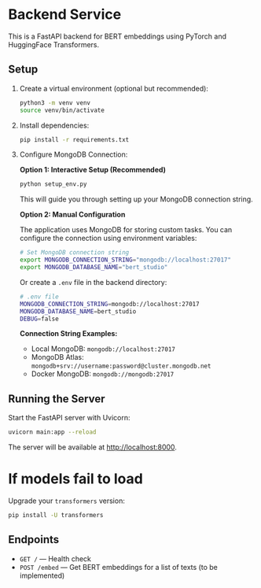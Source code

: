# Backend Service

This is a FastAPI backend for BERT embeddings using PyTorch and HuggingFace Transformers.

## Setup

1. Create a virtual environment (optional but recommended):
   ```bash
   python3 -m venv venv
   source venv/bin/activate
   ```

2. Install dependencies:
   ```bash
   pip install -r requirements.txt
   ```

3. Configure MongoDB Connection:
   
   **Option 1: Interactive Setup (Recommended)**
   ```bash
   python setup_env.py
   ```
   This will guide you through setting up your MongoDB connection string.
   
   **Option 2: Manual Configuration**
   
   The application uses MongoDB for storing custom tasks. You can configure the connection using environment variables:
   
   ```bash
   # Set MongoDB connection string
   export MONGODB_CONNECTION_STRING="mongodb://localhost:27017"
   export MONGODB_DATABASE_NAME="bert_studio"
   ```
   
   Or create a `.env` file in the backend directory:
   ```bash
   # .env file
   MONGODB_CONNECTION_STRING=mongodb://localhost:27017
   MONGODB_DATABASE_NAME=bert_studio
   DEBUG=false
   ```
   
   **Connection String Examples:**
   - Local MongoDB: `mongodb://localhost:27017`
   - MongoDB Atlas: `mongodb+srv://username:password@cluster.mongodb.net`
   - Docker MongoDB: `mongodb://mongodb:27017`

## Running the Server

Start the FastAPI server with Uvicorn:

```bash
uvicorn main:app --reload
```

The server will be available at [http://localhost:8000](http://localhost:8000).

# If models fail to load

Upgrade your `transformers` version:

```bash
pip install -U transformers
```

## Endpoints

- `GET /` — Health check
- `POST /embed` — Get BERT embeddings for a list of texts (to be implemented) 